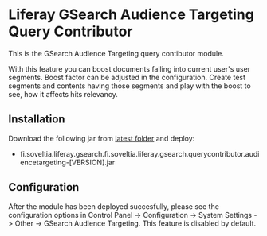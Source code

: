 # Liferay GSearch Audience Targeting Query Contributor

This is the GSearch Audience Targeting query contibutor module.

With this feature you can boost documents falling into current user's user segments. Boost factor can be adjusted in the configuration. Create test segments and contents having those segments and play with the boost to see, how it affects hits relevancy.

## Installation

Download the following jar from [latest folder](https://github.com/peerkar/liferay-gsearch/tree/master/binaries/latest) and deploy:

* fi.soveltia.liferay.gsearch.fi.soveltia.liferay.gsearch.querycontributor.audiencetargeting-[VERSION].jar

## Configuration

After the module has been deployed succesfully, please see the configuration options in Control Panel -> Configuration -> System Settings -> Other -> GSearch Audience Targeting. This feature is disabled by default.


